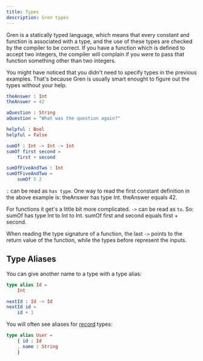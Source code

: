 ```yaml
---
title: Types
description: Gren types
---
```


Gren is a statically typed language, which means that every constant and function is associated with a type, and the use of these types are checked by the compiler to be correct. If you have a function which is defined to accept two integers, the compiler will complain if you were to pass that function something other than two integers.

You might have noticed that you didn't need to specify types in the previous examples. That's because Gren is usually smart enought to figure out the types without your help.

```elm
theAnswer : Int
theAnswer = 42

aQuestion : String
aQuestion = "What was the question again?"

helpful : Bool
helpful = False

sumOf : Int -> Int -> Int
sumOf first second =
    first + second

sumOfFiveAndTwo : Int
sumOfFiveAndTwo =
    sumOf 5 2
```

`:` can be read as `has type`. One way to read the first constant definition in the above example is: theAnswer has type Int. theAnswer equals 42.

For functions it get's a little bit more complicated. `->` can be read as `to`. So: sumOf has type Int to Int to Int. sumOf first and second equals first + second.

When reading the type signature of a function, the last `->` points to the return value of the function, while the types before represent the inputs.

## Type Aliases

You can give another name to a type with a type alias:

```elm
type alias Id =
    Int

nextId : Id -> Id
nextId id =
    id + 1
```

You will often see aliases for [record](/book/syntax/records/) types:

```elm
type alias User =
    { id : Id
    , name : String
    }
```

